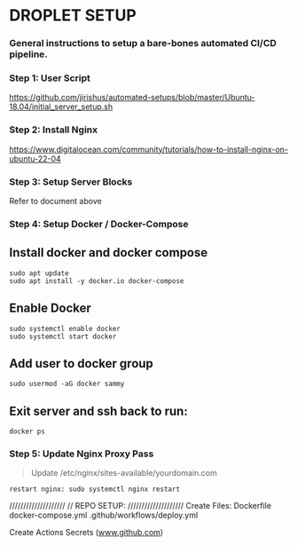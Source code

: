 # DROPLET SETUP
### General instructions to setup a bare-bones automated CI/CD pipeline.

### Step 1: User Script
  https://github.com/jirishus/automated-setups/blob/master/Ubuntu-18.04/initial_server_setup.sh

### Step 2: Install Nginx
  https://www.digitalocean.com/community/tutorials/how-to-install-nginx-on-ubuntu-22-04

### Step 3: Setup Server Blocks
  Refer to document above

### Step 4: Setup Docker / Docker-Compose
  ## Install docker and docker compose
  ```
  sudo apt update
  sudo apt install -y docker.io docker-compose
  ```

  ## Enable Docker
  ```
  sudo systemctl enable docker
  sudo systemctl start docker
  ```

  ## Add user to docker group
  ```
  sudo usermod -aG docker sammy
  ```

  ## Exit server and ssh back to run:
  ```
  docker ps
  ```

  ### Step 5: Update Nginx Proxy Pass
  > Update /etc/nginx/sites-available/yourdomain.com

  ```
  restart nginx: sudo systemctl nginx restart
  ```


////////////////////
//  REPO SETUP:
////////////////////
  Create Files:
    Dockerfile
    docker-compose.yml
    .github/workflows/deploy.yml
  
  Create Actions Secrets (www.github.com)

